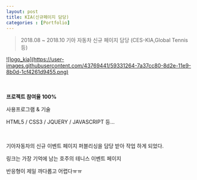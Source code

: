 ```yaml
---
layout: post
title: KIA(신규페이지 담당)
categories : [Portfolio]
---
```

> 2018.08 ~ 2018.10 기아 자동차 신규 페이지 담당 (CES-KIA,Global Tennis등)

<a class="img_company" href="https://www.kia.com/au/experience/kia-tennis/kia-tennis-passport.html" title="기아자동차 바로가기">
![logo_kia](https://user-images.githubusercontent.com/43769441/59331264-7a37cc80-8d2e-11e9-8b0d-1cf4261d9455.png)
</a>
<br>
<br>
<br>
<p><strong>프로젝트 참여율 100%</strong></p>
<p><span>사용프로그램 & 기술</span></p>
<p>HTML5 / CSS3 / JQUERY / JAVASCRIPT 등...</p>
<br>
<p>기아자동차의 신규 이벤트 페이지 퍼블리싱을 담당 받아 작업 하게 되었다.</p>
<p>링크는 가장 기억에 남는 호주의 테니스 이벤트 페이지</p>
<p>반응형이 제일 까다롭고 어렵다ㅠㅠ</p>






